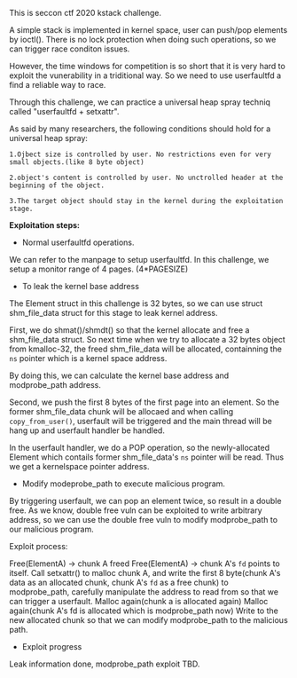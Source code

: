 This is seccon ctf 2020 kstack challenge.

A simple stack is implemented in kernel space, user can push/pop elements by ioctl(). There is no lock protection when doing such operations, so we can trigger race conditon issues.

However, the time windows for competition is so short that it is very hard to exploit the vunerability in a triditional way. So we need to use userfaultfd a find a reliable way to race.

Through this challenge, we can practice a universal heap spray techniq called "userfaultfd + setxattr".

As said by many researchers, the following conditions should hold for a universal heap spray:

```
1.Ojbect size is controlled by user. No restrictions even for very small objects.(like 8 byte object)

2.object's content is controlled by user. No unctrolled header at the beginning of the object.

3.The target object should stay in the kernel during the exploitation stage.
```

**Exploitation steps:**

- Normal userfaultfd operations. 

We can refer to the manpage to setup userfaultfd. In this challenge, we setup a monitor range of 4 pages. (4*PAGESIZE)

- To leak the kernel base address

The Element struct in this challenge is 32 bytes, so we can use struct shm_file_data struct for this stage to leak kernel address.

First, we do shmat()/shmdt() so that the kernel allocate and free a shm_file_data struct. So next time when we try to allocate a 32 bytes object from kmalloc-32, the freed shm_file_data will be allocated, containning the `ns` pointer which is a kernel space address. 

By doing this, we can calculate the kernel base address and modprobe_path address.

Second, we push the first 8 bytes of the first page into an element. So the former shm_file_data chunk will be allocaed and when calling `copy_from_user()`, userfault will be triggered and the main thread will be hang up and userfault handler be handled.

In the userfault handler, we do a POP operation, so the newly-allocated Element which contails former shm_file_data's `ns` pointer will be read. Thus we get a kernelspace pointer address.

- Modify modeprobe_path to execute malicious program.

By triggering userfault, we can pop an element twice, so result in a double free. As we know, double free vuln can be exploited to write arbitrary address, so we can use the double free vuln to modify modprobe_path to our malicious program.

Exploit process: 

Free(ElementA) -> chunk A freed
Free(ElementA) -> chunk A's `fd` points to itself.
Call setxattr() to malloc chunk A, and write the first 8 byte(chunk A's data as an allocated chunk, chunk A's `fd` as a free chunk) to modprobe_path, carefully manipulate the address to read from so that we can trigger a userfault.
Malloc again(chunk a is allocated again)
Malloc again(chunk A's fd is allocated which is modprobe_path now)
Write to the new allocated chunk so that we can modify modprobe_path to the malicious path.

- Exploit progress

Leak information done, modprobe_path exploit TBD.
